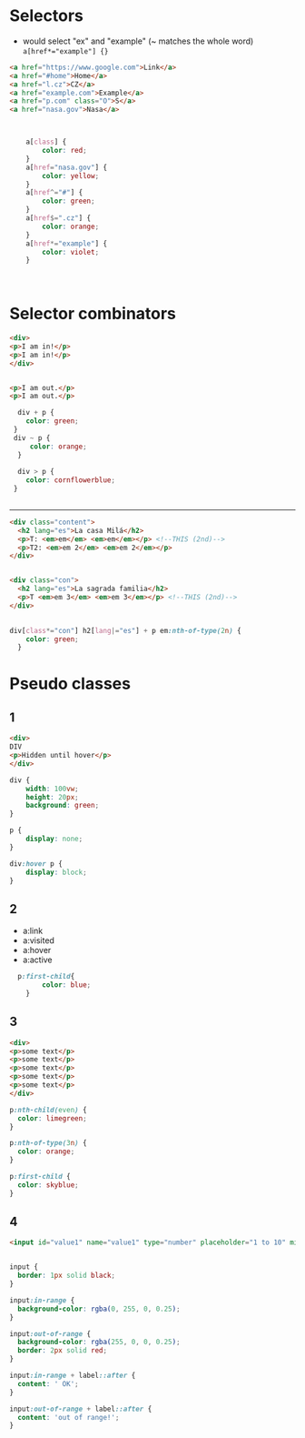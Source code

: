 # Selectors
* would select "ex" and "example" (~ matches the whole word) ```a[href*="example"] {}```
```html
<a href="https://www.google.com">Link</a>
<a href="#home">Home</a>
<a href="l.cz">CZ</a>
<a href="example.com">Example</a>
<a href="p.com" class="O">S</a>
<a href="nasa.gov">Nasa</a>

```
```css


    a[class] {
        color: red;
    }
    a[href="nasa.gov"] {
        color: yellow;
    }
    a[href^="#"] {
        color: green;
    }
    a[href$=".cz"] {
        color: orange;
    }
    a[href*="example"] {
        color: violet;
    }
    
    
```
# Selector combinators

```html
<div>
<p>I am in!</p>
<p>I am in!</p>
</div>


<p>I am out.</p>
<p>I am out.</p>
```


```css
  div + p {
 	color: green;
 }
 div ~ p {
     color: orange;
  }
  
  div > p {
 	color: cornflowerblue;
 }
  
```



-------------------------------------------------

```html
<div class="content">
  <h2 lang="es">La casa Milá</h2>
  <p>T: <em>em</em> <em>em</em></p> <!--THIS (2nd)-->
  <p>T2: <em>em 2</em> <em>em 2</em></p>
</div>


<div class="con">
  <h2 lang="es">La sagrada familia</h2>
  <p>T <em>em 3</em> <em>em 3</em></p> <!--THIS (2nd)-->
</div>
	
```

```css
div[class*="con"] h2[lang|="es"] + p em:nth-of-type(2n) {
    color: green;
  }
```

# Pseudo classes

## 1
```html
<div>
DIV
<p>Hidden until hover</p>
</div>


```


```css
div {
	width: 100vw;
	height: 20px;
	background: green;
}

p {
	display: none;
}

div:hover p {
	display: block;
}


```

## 2
* a:link
* a:visited
* a:hover
* a:active

```css
  p:first-child{
        color: blue;
    }
```


## 3
```html
<div>
<p>some text</p>
<p>some text</p>
<p>some text</p>
<p>some text</p>
<p>some text</p>
</div>
```

```css
p:nth-child(even) {
  color: limegreen;
}

p:nth-of-type(3n) {
  color: orange;
}

p:first-child {
  color: skyblue;
}

```

## 4

```html
<input id="value1" name="value1" type="number" placeholder="1 to 10" min="1" max="10" value="12">  <label for="value1">Your value is </label>
```

```css

input {
  border: 1px solid black;
}

input:in-range {
  background-color: rgba(0, 255, 0, 0.25);
}

input:out-of-range {
  background-color: rgba(255, 0, 0, 0.25);
  border: 2px solid red;
}

input:in-range + label::after {
  content: ' OK';
}

input:out-of-range + label::after {
  content: 'out of range!';
}



```
